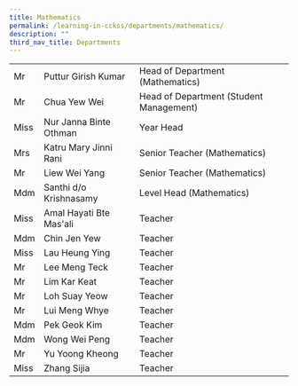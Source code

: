 ```yaml
---
title: Mathematics
permalink: /learning-in-cckss/departments/mathematics/
description: ""
third_nav_title: Departments
---
```


|  	|  	|  	|			
|---	|---	|---	|			
|  	Mr	|  	Puttur Girish Kumar	|  	Head of Department (Mathematics)	|  
|  	Mr	|  	Chua Yew Wei	|  	Head of Department (Student Management)	|  
|  	Miss	|  	Nur Janna Binte Othman	|  	Year Head	|  
|  	Mrs	|  	Katru Mary Jinni Rani	|  	Senior Teacher (Mathematics)	|  
|  	Mr	|  	Liew Wei Yang	|  	Senior Teacher (Mathematics)	|  
|  	Mdm	|  	Santhi d/o Krishnasamy	|  	Level Head (Mathematics)	|  
|  	Miss	|  	Amal Hayati Bte Mas'ali	|  	Teacher	|  
|  	Mdm	|  	Chin Jen Yew	|  	Teacher	|  
|  	Miss	|  	Lau Heung Ying	|  	Teacher	|  
|  	Mr	|  	Lee Meng Teck	|  	Teacher	|  
|  	Mr	|  	Lim Kar Keat	|  	Teacher	|  
|  	Mr	|  	Loh Suay Yeow	|  	Teacher	|  
|  	Mr	|  	Lui Meng Whye	|  	Teacher	|  
|  	Mdm	|  	Pek Geok Kim	|  	Teacher	|  
|  	Mdm	|  	Wong Wei Peng	|  	Teacher	|  
|  	Mr	|  	Yu Yoong Kheong	|  	Teacher	|  
|  	Miss	|  	Zhang Sijia	|  	Teacher	|  
